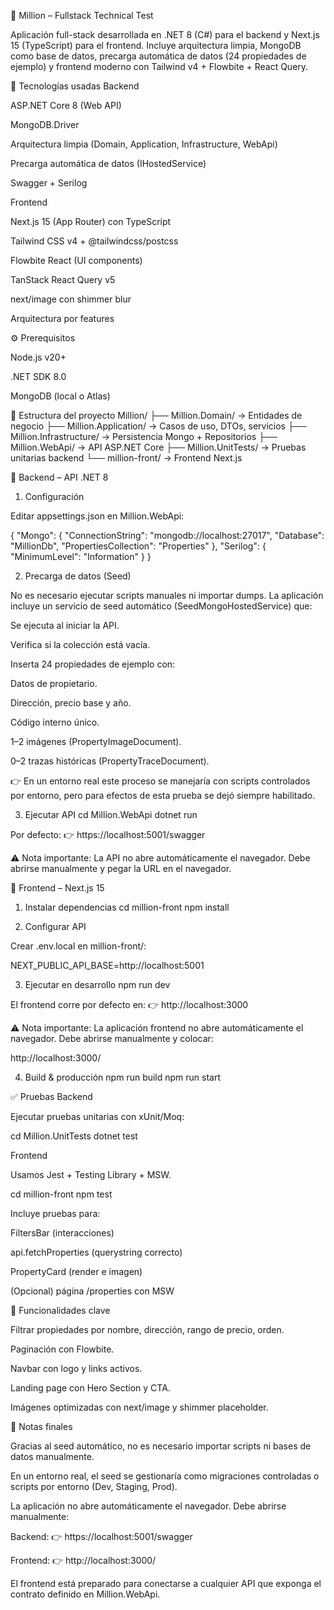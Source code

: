 📘 Million – Fullstack Technical Test

Aplicación full-stack desarrollada en .NET 8 (C#) para el backend y Next.js 15 (TypeScript) para el frontend.
Incluye arquitectura limpia, MongoDB como base de datos, precarga automática de datos (24 propiedades de ejemplo) y frontend moderno con Tailwind v4 + Flowbite + React Query.

🚀 Tecnologías usadas
Backend

ASP.NET Core 8 (Web API)

MongoDB.Driver

Arquitectura limpia (Domain, Application, Infrastructure, WebApi)

Precarga automática de datos (IHostedService)

Swagger + Serilog

Frontend

Next.js 15 (App Router) con TypeScript

Tailwind CSS v4 + @tailwindcss/postcss

Flowbite React (UI components)

TanStack React Query v5

next/image con shimmer blur

Arquitectura por features

⚙️ Prerequisitos

Node.js v20+

.NET SDK 8.0

MongoDB (local o Atlas)

📂 Estructura del proyecto
Million/
 ├── Million.Domain/         → Entidades de negocio
 ├── Million.Application/    → Casos de uso, DTOs, servicios
 ├── Million.Infrastructure/ → Persistencia Mongo + Repositorios
 ├── Million.WebApi/         → API ASP.NET Core
 ├── Million.UnitTests/      → Pruebas unitarias backend
 └── million-front/          → Frontend Next.js

🔧 Backend – API .NET 8
1. Configuración

Editar appsettings.json en Million.WebApi:

{
  "Mongo": {
    "ConnectionString": "mongodb://localhost:27017",
    "Database": "MillionDb",
    "PropertiesCollection": "Properties"
  },
  "Serilog": {
    "MinimumLevel": "Information"
  }
}

2. Precarga de datos (Seed)

No es necesario ejecutar scripts manuales ni importar dumps.
La aplicación incluye un servicio de seed automático (SeedMongoHostedService) que:

Se ejecuta al iniciar la API.

Verifica si la colección está vacía.

Inserta 24 propiedades de ejemplo con:

Datos de propietario.

Dirección, precio base y año.

Código interno único.

1–2 imágenes (PropertyImageDocument).

0–2 trazas históricas (PropertyTraceDocument).

👉 En un entorno real este proceso se manejaría con scripts controlados por entorno, pero para efectos de esta prueba se dejó siempre habilitado.

3. Ejecutar API
cd Million.WebApi
dotnet run


Por defecto: 👉 https://localhost:5001/swagger

⚠️ Nota importante:
La API no abre automáticamente el navegador.
Debe abrirse manualmente y pegar la URL en el navegador.

🎨 Frontend – Next.js 15
1. Instalar dependencias
cd million-front
npm install

2. Configurar API

Crear .env.local en million-front/:

NEXT_PUBLIC_API_BASE=http://localhost:5001

3. Ejecutar en desarrollo
npm run dev


El frontend corre por defecto en: 👉 http://localhost:3000

⚠️ Nota importante:
La aplicación frontend no abre automáticamente el navegador.
Debe abrirse manualmente y colocar:

http://localhost:3000/

4. Build & producción
npm run build
npm run start

✅ Pruebas
Backend

Ejecutar pruebas unitarias con xUnit/Moq:

cd Million.UnitTests
dotnet test

Frontend

Usamos Jest + Testing Library + MSW.

cd million-front
npm test


Incluye pruebas para:

FiltersBar (interacciones)

api.fetchProperties (querystring correcto)

PropertyCard (render e imagen)

(Opcional) página /properties con MSW

📸 Funcionalidades clave

Filtrar propiedades por nombre, dirección, rango de precio, orden.

Paginación con Flowbite.

Navbar con logo y links activos.

Landing page con Hero Section y CTA.

Imágenes optimizadas con next/image y shimmer placeholder.

📝 Notas finales

Gracias al seed automático, no es necesario importar scripts ni bases de datos manualmente.

En un entorno real, el seed se gestionaría como migraciones controladas o scripts por entorno (Dev, Staging, Prod).

La aplicación no abre automáticamente el navegador. Debe abrirse manualmente:

Backend: 👉 https://localhost:5001/swagger

Frontend: 👉 http://localhost:3000/

El frontend está preparado para conectarse a cualquier API que exponga el contrato definido en Million.WebApi.
